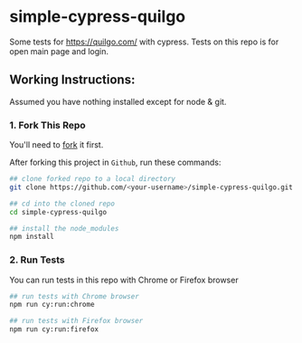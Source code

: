 # simple-cypress-quilgo

Some tests for https://quilgo.com/ with cypress. Tests on this repo is for open main page and login.

## Working Instructions:

Assumed you have nothing installed except for node & git.

### 1. Fork This Repo

You'll need to [fork](https://github.com/MuhamadIsmuaji/simple-cypress-quilgo) it first.

After forking this project in `Github`, run these commands:
```bash
## clone forked repo to a local directory
git clone https://github.com/<your-username>/simple-cypress-quilgo.git

## cd into the cloned repo
cd simple-cypress-quilgo

## install the node_modules
npm install
```

### 2. Run Tests

You can run tests in this repo with Chrome or Firefox browser
```bash
## run tests with Chrome browser
npm run cy:run:chrome

## run tests with Firefox browser
npm run cy:run:firefox
```
